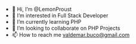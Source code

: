 - 👋 Hi, I’m @LemonProust
- 👀 I’m interested in Full Stack Developer
- 🌱 I’m currently learning PHP
- 💞️ I’m looking to collaborate on PHP Projects
- 📫 How to reach me valdemar.buco@gmail.com

<!---
LemonProust/LemonProust is a ✨ special ✨ repository because its `README.md` (this file) appears on your GitHub profile.
You can click the Preview link to take a look at your changes.
--->
